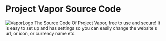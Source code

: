 # Project Vapor Source Code
![VaporLogo](https://github.com/FlarfGithub/Project-Vapor-Source-Code/blob/main/img/logo.png?raw=true)
 The Source Code Of Project Vapor, free to use and secure!
It is easy to set up and has settings so you can easily change the website's url, or icon, or currency name etc.
